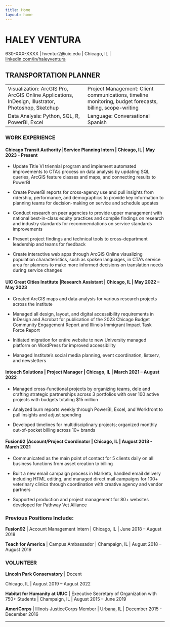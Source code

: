 ```yaml
---
title: Home
layout: home
---
```



# HALEY VENTURA
630-XXX-XXXX \| 
hventur2\@uic.edu \| 
Chicago, IL \| 
[linkedin.com/in/haleyventura](linkedin.com/in/haleyventura)

## **TRANSPORTATION PLANNER**

<table>
<colgroup>
<col width="50%" />
<col width="50%" />
</colgroup>
<tbody>
<tr class="odd">
<td align="left"> Visualization: ArcGIS Pro, ArcGIS Online Applications, InDesign, Illustrator, Photoshop, Sketchup</td>
<td align="left"> Project Management: Client communications, timeline monitoring, budget forecasts, billing, scope-writing
</tr>
<tr class="even">
<td align="left"> Data Analysis: Python, SQL, R, PowerBI, Excel</td>
<td align="left"> Language: Conversational Spanish</td>
</tr>
</tbody>
</table>

### WORK EXPERIENCE

#### **Chicago Transit Authority** \|Service Planning Intern \| Chicago, IL \| May 2023 - Present

-   Update Title VI triennial program and implement automated improvements to CTA’s process on data analysis by updating SQL queries, ArcGIS feature classes and maps, and connecting results to PowerBI

-   Create PowerBI reports for cross-agency use and pull insights from ridership, performance, and demographics to provide key information to planning teams for decision-making on service and schedule updates

-   Conduct research on peer agencies to provide upper management with national best-in-class equity practices and compile findings on research and industry standards for recommendations on service standards improvements

-   Present project findings and technical tools to cross-department leadership and teams for feedback

-   Create interactive web apps through ArcGIS Online visualizing population characteristics, such as spoken languages, in CTA’s service area for planners to make more informed decisions on translation needs during service changes

#### **UIC Great Cities Institute** \|Research Assistant \| Chicago, IL \| May 2022 – May 2023

-   Created ArcGIS maps and data analysis for various research projects across the institute

-   Managed all design, layout, and digital accessibility requirements in InDesign and Acrobat for publication of the 2023 Chicago Budget Community Engagement Report and Illinois Immigrant Impact Task Force Report

-   Initiated migration for entire website to new University managed platform on WordPress for improved accessibility

-   Managed Institute’s social media planning, event coordination, listserv, and newsletters

#### **Intouch Solutions** \| Project Manager \| Chicago, IL \| March 2021 – August 2022

-   Managed cross-functional projects by organizing teams, dele and crafting strategic partnerships across 3 portfolios with over 100 active projects with budgets totaling \$15 million

-   Analyzed burn reports weekly through PowerBI, Excel, and Workfront to pull insights and adjust spending

-   Developed timelines for multidisciplinary projects; organized monthly out-of-pocket billing across 10+ brands

#### **Fusion92** \|Account/Project Coordinator \| Chicago, IL \| August 2018 - March 2021

-   Communicated as the main point of contact for 5 clients daily on all business functions from asset creation to billing

-   Built a new email campaign process in Marketo, handled email delivery including HTML editing, and managed direct mail campaigns for 100+ veterinary clinics through coordination with creative agency and vendor partners

-   Supported production and project management for 80+ websites developed for Pathway Vet Alliance

### **Previous Positions Include:**

**Fusion92** \| Account Management Intern \| Chicago, IL \| June 2018 – August 2018

**Teach for America** \| Campus Ambassador \| Champaign, IL \| August 2018 – August 2019

### **VOLUNTEER**

**Lincoln Park Conservatory** \| Docent

Chicago, IL \| August 2019 – August 2022

**Habitat for Humanity at UIUC** \| Executive Secretary of Organization with 750+ Students \| Champaign, IL \| August 2015 – June 2019

**AmeriCorps** \| Illinois JusticeCorps Member \| Urbana, IL \| December 2015 - December 2016

----



[Just the Docs]: https://just-the-docs.github.io/just-the-docs/
[GitHub Pages]: https://docs.github.com/en/pages
[README]: https://github.com/just-the-docs/just-the-docs-template/blob/main/README.md
[Jekyll]: https://jekyllrb.com
[GitHub Pages / Actions workflow]: https://github.blog/changelog/2022-07-27-github-pages-custom-github-actions-workflows-beta/
[use this template]: https://github.com/just-the-docs/just-the-docs-template/generate
